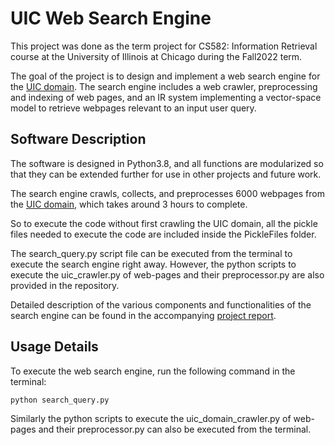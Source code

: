 # UIC Web Search Engine

This project was done as the term project for CS582: Information Retrieval course at the University of Illinois at Chicago during the Fall2022 term.

The goal of the project is to design and implement a web search engine for the [UIC domain](https://www.uic.edu/). The search engine includes a web crawler, preprocessing and indexing of web pages, and an IR system implementing a vector-space model to retrieve webpages relevant to an input user query.

## Software Description

The software is designed in Python3.8, and all functions are modularized so that they can be extended further for use in other projects and future work. 

The search engine crawls, collects, and preprocesses 6000 webpages from the [UIC domain](https://www.uic.edu/), which takes around 3 hours to complete. 

So to execute the code without first crawling the UIC domain, all the pickle files needed to execute the code are included inside the PickleFiles folder. 

The search_query.py script file can be executed from the terminal to execute the search engine right away. However, the python scripts to execute the uic_crawler.py of web-pages and their preprocessor.py are also provided in the repository.

Detailed description of the various components and functionalities of the search engine can be found in the accompanying [project report](IR_Project_Report.pdf).


## Usage Details

To execute the web search engine, run the following command in the terminal:

`python search_query.py`

Similarly the python scripts to execute the uic_domain_crawler.py of web-pages and their preprocessor.py can also be executed from the terminal.
